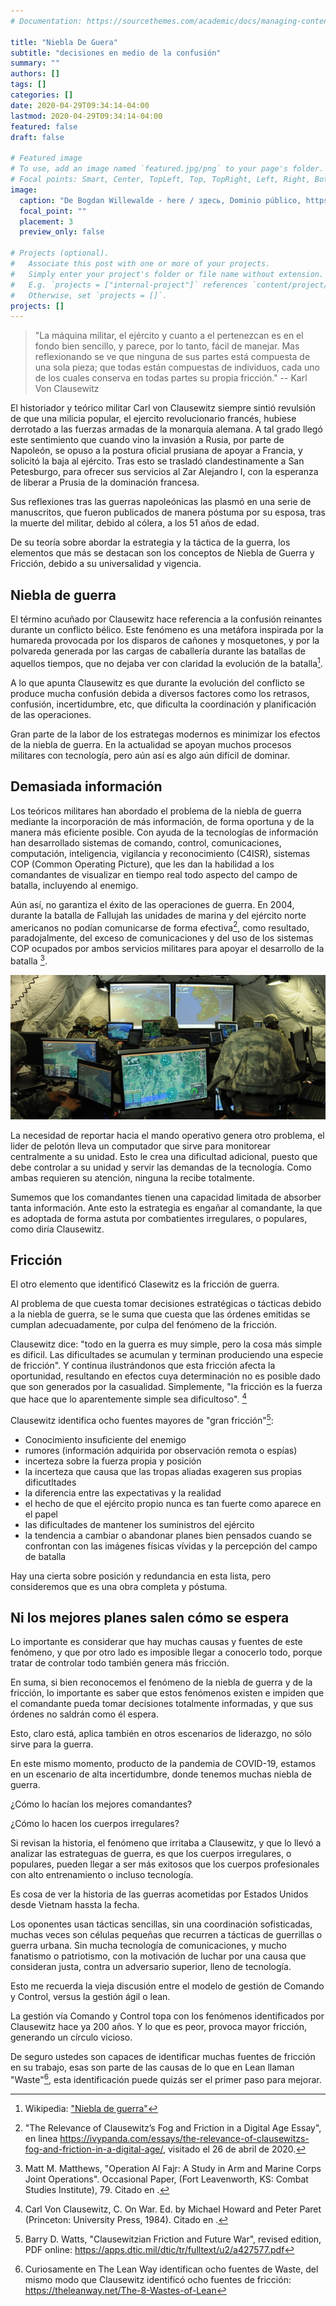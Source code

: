```yaml
---
# Documentation: https://sourcethemes.com/academic/docs/managing-content/

title: "Niebla De Guera"
subtitle: "decisiones en medio de la confusión"
summary: ""
authors: []
tags: []
categories: []
date: 2020-04-29T09:34:14-04:00
lastmod: 2020-04-29T09:34:14-04:00
featured: false
draft: false

# Featured image
# To use, add an image named `featured.jpg/png` to your page's folder.
# Focal points: Smart, Center, TopLeft, Top, TopRight, Left, Right, BottomLeft, Bottom, BottomRight.
image:
  caption: "De Bogdan Willewalde - here / здесь, Dominio público, https://commons.wikimedia.org/w/index.php?curid=5186303"
  focal_point: ""
  placement: 3
  preview_only: false

# Projects (optional).
#   Associate this post with one or more of your projects.
#   Simply enter your project's folder or file name without extension.
#   E.g. `projects = ["internal-project"]` references `content/project/deep-learning/index.md`.
#   Otherwise, set `projects = []`.
projects: []
---
```


> "La máquina militar, el ejército y cuanto a el pertenezcan es en el fondo bien sencillo, y parece, por lo tanto, fácil de manejar. Mas reflexionando se ve que ninguna de sus partes está compuesta de una sola pieza; que todas están compuestas de individuos, cada uno de los cuales conserva en todas partes su propia fricción." -- Karl Von Clausewitz

El historiador y teórico militar Carl von Clausewitz siempre sintió revulsión de que una milicia popular, el ejercito revolucionario francés, hubiese derrotado a las fuerzas armadas de la monarquía alemana. A tal grado llegó este sentimiento que cuando vino la invasión a Rusia, por parte de Napoleón, se opuso a la postura oficial prusiana de apoyar a Francia, y solicitó la baja al ejército. Tras esto se trasladó clandestinamente a San Petesburgo, para ofrecer sus servicios al Zar Alejandro I, con la esperanza de liberar a Prusia de la dominación francesa.

Sus reflexiones tras las guerras napoleónicas las plasmó en una serie de manuscritos, que fueron publicados de manera póstuma por su esposa, tras la muerte del militar, debido al cólera, a los 51 años de edad.

De su teoría sobre abordar la estrategia y la táctica de la guerra, los elementos que más se destacan son los conceptos de Niebla de Guerra y Fricción, debido a su universalidad y vigencia.

## Niebla de guerra

El término acuñado por Clausewitz hace referencia a la confusión reinantes durante un conflicto bélico. Este fenómeno es una metáfora inspirada por la humareda provocada por los disparos de cañones y mosquetones, y por la polvareda generada por las cargas de caballería durante las batallas de aquellos tiempos, que no dejaba ver con claridad la evolución de la batalla[^1].

A lo que apunta Clausewitz es que durante la evolución del conflicto se produce mucha confusión debida a diversos factores como los retrasos, confusión, incertidumbre, etc, que dificulta la coordinación y planificación de las operaciones.

Gran parte de la labor de los estrategas modernos es minimizar los efectos de la niebla de guerra. En la actualidad se apoyan muchos procesos militares con tecnología, pero aún así es algo aún difícil de dominar.

## Demasiada información

Los teóricos militares han abordado el problema de la niebla de guerra mediante la incorporación de más información, de forma oportuna y de la manera más eficiente posible. Con ayuda de la tecnologías de información han desarrollado sistemas de comando, control, comunicaciones, computación, inteligencia, vigilancia y reconocimiento (C4ISR), sistemas COP (Common Operating Picture), que les dan la habilidad a los comandantes de visualizar en tiempo real todo aspecto del campo de batalla, incluyendo al enemigo.

Aún así, no garantiza el éxito de las operaciones de guerra. En 2004, durante la batalla de Fallujah las unidades de marina y del ejército norte americanos no podían comunicarse de forma efectiva[^2], como resultado, paradojalmente, del exceso de comunicaciones y del uso de los sistemas COP ocupados por ambos servicios militares para apoyar el desarrollo de la batalla [^3].

![](cop.jpeg)

La necesidad de reportar hacia el mando operativo genera otro problema, el lider de pelotón lleva un computador que sirve para monitorear centralmente a su unidad. Esto le crea una dificultad adicional, puesto que debe controlar a su unidad y servir las demandas de la tecnología. Como ambas requieren su atención, ninguna la recibe totalmente.

Sumemos que los comandantes tienen una capacidad limitada de absorber tanta información. Ante esto la estrategia es engañar al comandante, la que es adoptada de forma astuta por combatientes irregulares, o populares, como diría Clausewitz.

## Fricción

El otro elemento que identificó Clasewitz es la fricción de guerra. 

Al problema de que cuesta tomar decisiones estratégicas o tácticas debido a la niebla de guerra, se le suma que cuesta que las órdenes emitidas se cumplan adecuadamente, por culpa del fenómeno de la fricción.

Clausewitz dice: "todo en la guerra es muy simple, pero la cosa más simple es dificil. Las dificultades se acumulan y terminan produciendo una especie de fricción". Y continua ilustrándonos que esta fricción afecta la oportunidad, resultando en efectos cuya determinación no es posible dado que son generados por la casualidad. Simplemente, "la fricción es la fuerza que hace que lo aparentemente simple sea dificultoso". [^4]


Clausewitz identifica ocho fuentes mayores de "gran fricción"[^5]:

- Conocimiento insuficiente del enemigo
- rumores (información adquirida por observación remota o espías)
- incerteza sobre la fuerza propia y posición
- la incerteza que causa que las tropas aliadas exageren sus propias dificutltades
- la diferencia entre las expectativas y la realidad
- el hecho de que el ejército propio nunca es tan fuerte como aparece en el papel
- las dificultades de mantener los suministros del ejército
- la tendencia a cambiar o abandonar planes bien pensados cuando se confrontan  con las imágenes físicas vívidas y la percepción del campo de batalla

Hay una cierta sobre posición y redundancia en esta lista, pero consideremos que es una obra completa y póstuma. 

## Ni los mejores planes salen cómo se espera

Lo importante es considerar que hay muchas causas y fuentes de este fenómeno, y que por otro lado es imposible llegar a conocerlo todo, porque tratar de controlar todo también genera más fricción.

En suma, si bien reconocemos el fenómeno de la niebla de guerra y de la fricción, lo importante es saber que estos fenómenos existen e impiden que el comandante pueda tomar decisiones totalmente informadas, y que sus órdenes no saldrán como él espera.

Esto, claro está, aplica también en otros escenarios de liderazgo, no sólo sirve para la guerra.

En este mismo momento, producto de la pandemia de COVID-19, estamos en un escenario de alta incertidumbre, donde tenemos muchas niebla de guerra.

¿Cómo lo hacían los mejores comandantes?

¿Cómo lo hacen los cuerpos irregulares?

Si revisan la historia, el fenómeno que irritaba a Clausewitz, y que lo llevó a analizar las estrateguas de guerra, es que los cuerpos irregulares, o populares, pueden llegar a ser más exitosos que los cuerpos profesionales con alto entrenamiento o incluso tecnología.

Es cosa de ver la historia de las guerras acometidas por Estados Unidos desde Vietnam hassta la fecha.

Los oponentes usan tácticas sencillas, sin una coordinación sofisticadas, muchas veces son células pequeñas que recurren a tácticas de guerrillas o guerra urbana. Sin mucha tecnología de comunicaciones, y mucho fanatismo o patriotismo, con la motivación de luchar por una causa que consideran justa, contra un adversario superior, lleno de tecnología.

Esto me recuerda la vieja discusión entre el modelo de gestión de Comando y Control, versus la gestión ágil o lean. 

La gestión vía Comando y Control topa con los fenómenos identificados por Clausewitz hace ya 200 años. Y lo que es peor, provoca mayor fricción, generando un círculo vicioso.

De seguro ustedes son capaces de identificar muchas fuentes de fricción en su trabajo, esas son parte de las causas de lo que en Lean llaman "Waste"[^6], esta identificación puede quizás ser el primer paso para mejorar.



[^1]: Wikipedia: ["Niebla de guerra"](https://es.wikipedia.org/wiki/Niebla_de_guerra)

[^2]: "The Relevance of Clausewitz’s Fog and Friction in a Digital Age Essay", en linea https://ivypanda.com/essays/the-relevance-of-clausewitzs-fog-and-friction-in-a-digital-age/, visitado el 26 de abril de 2020.

[^3]: Matt M. Matthews, "Operation Al Fajr: A Study in Arm and Marine Corps Joint Operations". Occasional Paper, (Fort Leavenworth, KS: Combat Studies Institute), 79. Citado en [^2].

[^4]:  Carl Von Clausewitz, C. On War. Ed. by Michael Howard and Peter Paret (Princeton: University Press, 1984). Citado en [^2].

[^5]: Barry D. Watts, "Clausewitzian Friction and Future War", revised edition, PDF online: https://apps.dtic.mil/dtic/tr/fulltext/u2/a427577.pdf

[^6]: Curiosamente en The Lean Way identifican ocho fuentes de Waste, del mismo modo que Clausewitz identificó ocho fuentes de fricción: https://theleanway.net/The-8-Wastes-of-Lean
